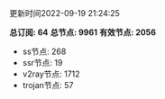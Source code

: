 更新时间2022-09-19 21:24:25

**总订阅: 64**
**总节点: 9961**
**有效节点: 2056**
- ss节点: 268
- ssr节点: 19
- v2ray节点: 1712
- trojan节点: 57
